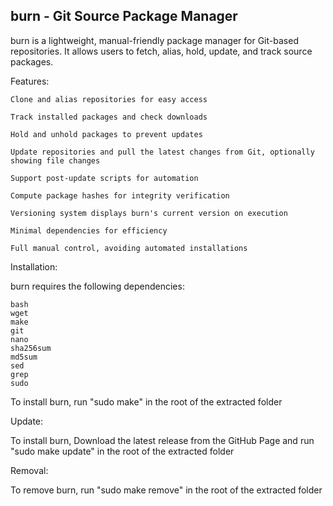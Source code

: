 ## burn - Git Source Package Manager

burn is a lightweight, manual-friendly package manager for Git-based repositories. It allows users to fetch, alias, hold, update, and track source packages.

 Features:

    Clone and alias repositories for easy access

    Track installed packages and check downloads

    Hold and unhold packages to prevent updates

    Update repositories and pull the latest changes from Git, optionally showing file changes

    Support post-update scripts for automation

    Compute package hashes for integrity verification

    Versioning system displays burn's current version on execution

    Minimal dependencies for efficiency

    Full manual control, avoiding automated installations

Installation:

burn requires the following dependencies:

    bash
    wget
    make
    git
    nano
    sha256sum
    md5sum
    sed
    grep
    sudo

To install burn, run "sudo make" in the root of the extracted folder

Update:

To install burn, Download the latest release from the GitHub Page and run "sudo make update" in the root of the extracted folder

Removal:

To remove burn, run "sudo make remove" in the root of the extracted folder
